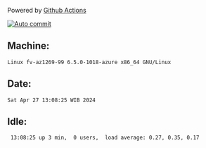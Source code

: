 Powered by [Github Actions](https://github.com/features/actions)

[![Auto commit](https://github.com/hiage/workstation/workflows/Auto%20commit/badge.svg)](https://github.com/hiage/workstation/actions?query=workflow%3A%22Auto+commit%22)

## Machine:
```
Linux fv-az1269-99 6.5.0-1018-azure x86_64 GNU/Linux
```
## Date:
```
Sat Apr 27 13:08:25 WIB 2024
```
## Idle:
```
 13:08:25 up 3 min,  0 users,  load average: 0.27, 0.35, 0.17
```
